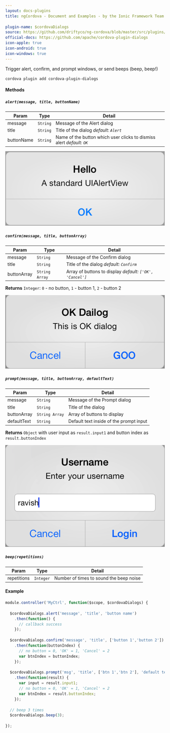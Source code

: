 ```yaml
---
layout: docs-plugins
title: ngCordova - Document and Examples - by the Ionic Framework Team

plugin-name: $cordovaDialogs
source: https://github.com/driftyco/ng-cordova/blob/master/src/plugins/dialogs.js
official-docs: https://github.com/apache/cordova-plugin-dialogs
icon-apple: true
icon-android: true
icon-windows: true
---
```


Trigger alert, confirm, and prompt windows, or send beeps (beep, beep!)

```
cordova plugin add cordova-plugin-dialogs
```

#### Methods

##### `alert(message, title, buttonName)`

| Param        | Type        | Detail  |
| ------------ |-------------| --------|
| message      | `String`    | Message of the Alert dialog |
| title        | `String`    | Title of the dialog *default: `Alert`* |
| buttonName   | `String`    | Name of the button which user clicks to dismiss alert *default: `OK`* |


![dialogs-alert](alert.png)

##### `confirm(message, title, buttonArray)`

| Param        | Type           | Detail  |
| ------------ |----------------| --------|
| message      | `String`       | Message of the Confirm dialog |
| title        | `String`       | Title of the dialog *default: `Confirm`* |
| buttonArray  | `String Array` | Array of buttons to display *default: `['OK', 'Cancel']`* |

**Returns**  `Integer`: `0` - no button, `1` - button 1, `2` - button 2

![dialogs-confirm](confirm.png)


##### `prompt(message, title, buttonArray, defaultText)`

| Param        | Type           | Detail  |
| ------------ |----------------| --------|
| message      | `String`       | Message of the Prompt dialog |
| title        | `String`       | Title of the dialog |
| buttonArray  | `String Array` | Array of buttons to display |
| defaultText  | `String`       | Default text inside of the prompt input |

**Returns**  `Object` with user input as `result.input1` and button index as `result.buttonIndex`

![dialogs-prompt](prompt.png)


##### `beep(repetitions)`

| Param        | Type           | Detail  |
| ------------ |----------------| --------|
| repetitions  | `Integer`      | Number of times to sound the beep noise |




#### Example

```javascript
module.controller('MyCtrl', function($scope, $cordovaDialogs) {

  $cordovaDialogs.alert('message', 'title', 'button name')
    .then(function() {
      // callback success
    });

  $cordovaDialogs.confirm('message', 'title', ['button 1','button 2'])
    .then(function(buttonIndex) {
      // no button = 0, 'OK' = 1, 'Cancel' = 2
      var btnIndex = buttonIndex;
    });

  $cordovaDialogs.prompt('msg', 'title', ['btn 1','btn 2'], 'default text')
    .then(function(result) {
      var input = result.input1;
      // no button = 0, 'OK' = 1, 'Cancel' = 2
      var btnIndex = result.buttonIndex;
    });

  // beep 3 times
  $cordovaDialogs.beep(3);

});
```
